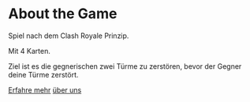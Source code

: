 # About the Game 

Spiel nach dem Clash Royale Prinzip.

Mit 4 Karten.

Ziel ist es die gegnerischen zwei Türme zu zerstören, bevor der Gegner deine Türme zerstört.

[Erfahre mehr](newfile.md)
[über uns](aboutus.md)
